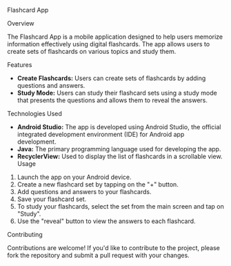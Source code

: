 Flashcard App

Overview

The Flashcard App is a mobile application designed to help users memorize information effectively using digital flashcards. The app allows users to create sets of flashcards on various topics and study them.

Features

- **Create Flashcards:** Users can create sets of flashcards by adding questions and answers.
- **Study Mode:** Users can study their flashcard sets using a study mode that presents the questions and allows them to reveal the answers.

Technologies Used

- **Android Studio:** The app is developed using Android Studio, the official integrated development environment (IDE) for Android app development.
- **Java:** The primary programming language used for developing the app.
- **RecyclerView:** Used to display the list of flashcards in a scrollable view.
Usage

1. Launch the app on your Android device.
2. Create a new flashcard set by tapping on the "+" button.
3. Add questions and answers to your flashcards.
4. Save your flashcard set.
5. To study your flashcards, select the set from the main screen and tap on "Study".
6. Use the "reveal" button to view the answers to each flashcard.

Contributing

Contributions are welcome! If you'd like to contribute to the project, please fork the repository and submit a pull request with your changes.

